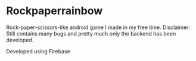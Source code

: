 # Rockpaperrainbow
Rock-paper-scissors-like android game I made in my free time.
Disclaimer: Still contains many bugs and pretty much only the backend has been developed.

Developed using Firebase
